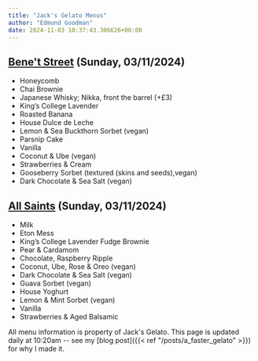 ```yaml
---
title: "Jack's Gelato Menus"
author: "Edmund Goodman"
date: 2024-11-03 10:37:43.306626+00:00
---
```


## [Bene't Street](https://www.jacksgelato.com/bene-t-street-menu) (Sunday, 03/11/2024)

- Honeycomb
- Chai Brownie
- Japanese Whisky; Nikka, front the barrel (+£3)
- King’s College Lavender
- Roasted Banana
- House Dulce de Leche
- Lemon & Sea Buckthorn Sorbet (vegan)
- Parsnip Cake
- Vanilla
- Coconut & Ube (vegan)
- Strawberries & Cream
- Gooseberry Sorbet (textured (skins and seeds),vegan)
- Dark Chocolate & Sea Salt (vegan)

## [All Saints](https://www.jacksgelato.com/all-saints-menu) (Sunday, 03/11/2024)

- Milk
- Eton Mess
- King’s College Lavender Fudge Brownie
- Pear & Cardamom
- Chocolate, Raspberry Ripple
- Coconut, Ube, Rose & Oreo (vegan)
- Dark Chocolate & Sea Salt (vegan)
- Guava Sorbet (vegan)
- House Yoghurt
- Lemon & Mint Sorbet (vegan)
- Vanilla
- Strawberries & Aged Balsamic

All menu information is property of Jack's Gelato. This page is
updated daily at 10:20am -- see my
[blog post]({{< ref "/posts/a_faster_gelato" >}}) for why I made it.
